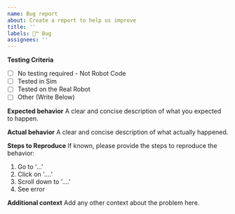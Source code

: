 ```yaml
---
name: Bug report
about: Create a report to help us improve
title: ''
labels: 🦟™ Bug
assignees: ''
---
```


**Testing Criteria**

<!-- Add a x into whatever square you want to be checked -->

- [ ] No testing required - Not Robot Code
- [ ] Tested in Sim
- [ ] Tested on the Real Robot
- [ ] Other (Write Below)

**Expected behavior**
A clear and concise description of what you expected to happen.

**Actual behavior**
A clear and concise description of what actually happened.

**Steps to Reproduce**
If known, please provide the steps to reproduce the behavior:
1. Go to '...'
2. Click on '....'
3. Scroll down to '....'
4. See error

**Additional context**
Add any other context about the problem here.
